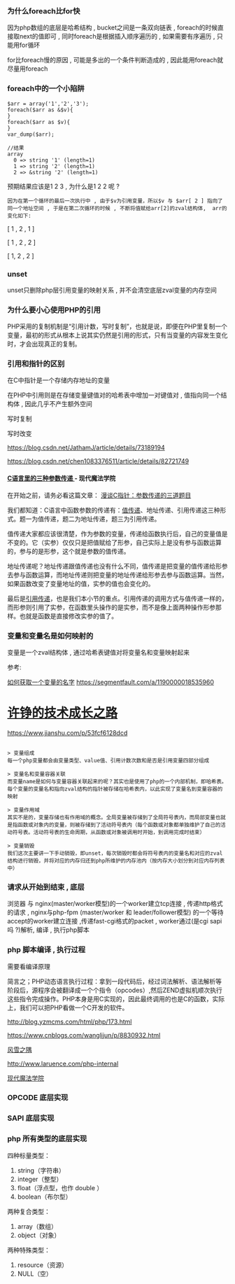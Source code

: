 ### 为什么foreach比for快

因为php数组的底层是哈希结构 , bucket之间是一条双向链表 , foreach的时候直接取next的值即可 , 同时foreach是根据插入顺序遍历的 , 如果需要有序遍历 , 只能用for循环

for比foreach慢的原因 , 可能是多出的一个条件判断造成的 , 因此能用foreach就尽量用foreach



### foreach中的一个小陷阱

```
$arr = array('1','2','3');
foreach($arr as &$v){
}
foreach($arr as $v){
}
var_dump($arr);

//结果
array
  0 => string '1' (length=1)
  1 => string '2' (length=1)
  2 => &string '2' (length=1)
```



预期结果应该是1 2 3 , 为什么是1 2 2 呢 ?

```
因为在第一个循环的最后一次执行中 , 由于$v为引用变量，所以$v 与 $arr[ 2 ] 指向了同一个地址空间 , 于是在第二次循环的时候 , 不断将值赋给arr[2]的zval结构体,  arr的变化如下:
```

[ 1 , 2 , 1 ]

[ 1 , 2 , 2 ]

[ 1, 2 , 2 ]



### unset

unset只删除php层引用变量的映射关系 , 并不会清空底层zval变量的内存空间



### 为什么要小心使用PHP的引用

PHP采用的复制机制是“引用计数，写时复制”，也就是说，即便在PHP里复制一个变量，最初的形式从根本上说其实仍然是引用的形式，只有当变量的内容发生变化时，才会出现真正的复制。





### 引用和指针的区别



在C中指针是一个存储内存地址的变量

在PHP中引用则是在存储变量键值对的哈希表中增加一对键值对 , 值指向同一个结构体 , 因此几乎不产生额外空间 



写时复制

写时改变



https://blog.csdn.net/JathamJ/article/details/73189194

https://blog.csdn.net/chen1083376511/article/details/82721749



#### [C语言里的三种参数传递 ](nowamagic.net/academy/detail/1205552) - 现代魔法学院

在开始之前，请务必看这篇文章： [漫谈C指针：参数传递的三道题目](http://www.nowamagic.net/librarys/veda/detail/2126)

我们都知道：C语言中函数参数的传递有：[值传递](http://www.nowamagic.net/academy/tag/值传递)、地址传递、引用传递这三种形式。题一为值传递，题二为地址传递，题三为引用传递。

值传递大家都应该很清楚，作为参数的变量，传递给函数执行后，自己的变量值是不变的。它（实参）仅仅只是把值赋给了形参，自己实际上是没有参与函数运算的，参与的是形参，这个就是参数的值传递。

地址传递呢？地址传递跟值传递也没有什么不同，值传递是把变量的值传递给形参去参与函数运算，而地址传递则把变量的地址传递给形参去参与函数运算。当然，如果函数改变了变量地址的值，实参的值也会变化的。

最后是[引用传递](http://www.nowamagic.net/academy/tag/引用传递)，也是我们本小节的重点。引用传递的调用方式与值传递一样的，而形参则引用了实参，在函数里头操作的是实参，而不是像上面两种操作形参那样。也就是函数是直接修改实参的值了。



### 变量和变量名是如何映射的

变量是一个zval结构体 , 通过哈希表键值对将变量名和变量映射起来 



参考: 

[如何获取一个变量的名字](http://www.laruence.com/2010/12/08/1716.html)
https://segmentfault.com/a/1190000018535960

# [许铮的技术成长之路](https://segmentfault.com/blog/xuzheng_tech_growth)

https://www.jianshu.com/p/53fcf6128dcd





```

> 变量组成
每一个php变量都会由变量类型、value值、引用计数次数和是否是引用变量四部分组成

> 变量名和变量容器关联
而变量name是如何与变量容器关联起来的呢？其实也是使用了php的一个内部机制，即哈希表。每个变量的变量名和指向zval结构的指针被存储在哈希表内，以此实现了变量名到变量容器的映射

> 变量作用域
其实不是的，变量存储也有作用域的概念。全局变量被存储到了全局符号表内，而局部变量也就是指函数或对象内的变量，则被存储到了活动符号表内（每个函数或对象都单独维护了自己的活动符号表。活动符号表的生命周期，从函数或对象被调用时开始，到调用完成时结束）

> 变量销毁
我们这次主要讲一下手动销毁，即unset，每次销毁时都会将符号表内的变量名和对应的zval结构进行销毁，并将对应的内存归还到php所维护的内存池内（按内存大小划分到对应内存列表中）
```



### 请求从开始到结束  , 底层



浏览器 与 nginx(master/worker模型)的一个worker建立tcp连接 , 传递http格式的请求 , nginx与php-fpm (master/worker 和 leader/follower模型) 的一个等待accept的worker建立连接 ,传递fast-cgi格式的packet , worker通过(是cgi sapi吗 ?)解析, 编译 , 执行php脚本



### php 脚本编译 , 执行过程

需要看编译原理

简言之；PHP动态语言执行过程：拿到一段代码后，经过词法解析、语法解析等阶段后，源程序会被翻译成一个个指令（opcodes）,然后ZEND虚拟机顺次执行这些指令完成操作。PHP本身是用C实现的，因此最终调用的也是C的函数，实际上，我们可以把PHP看做一个C开发的软件。

http://blog.yzmcms.com/html/php/173.html

https://www.cnblogs.com/wanglijun/p/8830932.html

[风雪之隅](http://www.laruence.com/) 

http://www.laruence.com/php-internal

[现代魔法学院](http://www.nowamagic.net/academy/category/12)




### OPCODE 底层实现



### SAPI 底层实现





### php 所有类型的底层实现

四种标量类型：

1. string（字符串）
2. integer（整型）
3. float（浮点型，也作 double ）
4. boolean（布尔型）

两种复合类型：

1. array（数组）
2. object（对象）

两种特殊类型：

1. resource（资源）
2. NULL（空）




